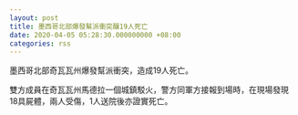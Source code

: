```yaml
---
layout: post
title: 墨西哥北部爆發幫派衝突釀19人死亡
date: 2020-04-05 05:28:30.000000000 +08:00
categories: rss
---
```


墨西哥北部奇瓦瓦州爆發幫派衝突，造成19人死亡。

雙方成員在奇瓦瓦州馬德拉一個城鎮駁火，警方同軍方接報到場時，在現場發現18具屍體，兩人受傷，1人送院後亦證實死亡。
